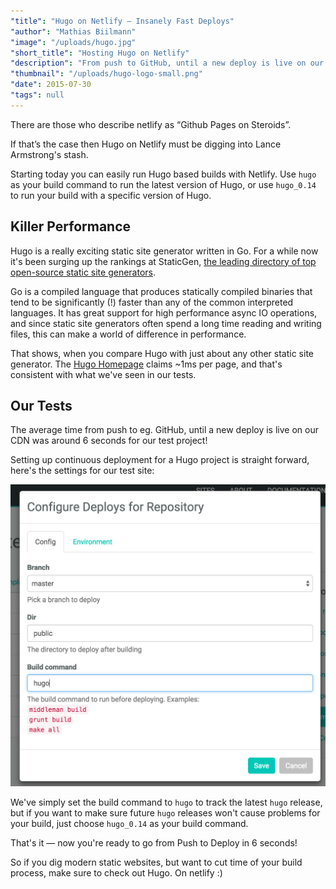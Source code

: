 ```yaml
---
"title": "Hugo on Netlify — Insanely Fast Deploys"
"author": "Mathias Biilmann"
"image": "/uploads/hugo.jpg"
"short_title": "Hosting Hugo on Netlify"
"description": "From push to GitHub, until a new deploy is live on our CDN in 6 seconds for our test project!"
"thumbnail": "/uploads/hugo-logo-small.png"
"date": 2015-07-30 
"tags": null
---
```


 There are those who describe netlify as “Github Pages on Steroids”.

 If that’s the case then Hugo on Netlify must be digging into Lance Armstrong's stash.

 Starting today you can easily run Hugo based builds with Netlify. Use `hugo` as your build command to run the latest version of Hugo, or use `hugo_0.14` to run your build with a specific version of Hugo.

<!-- excerpt -->

 ## Killer Performance

Hugo is a really exciting static site generator written in Go. For a while now it's been surging up the rankings at StaticGen, [the leading directory of top open-source static site generators]([https://www.staticgen.com/](https://www.staticgen.com/)).

Go is a compiled language that produces statically compiled binaries that tend to be significantly (!) faster than any of the common interpreted languages. It has great support for high performance async IO operations, and since static site generators often spend a long time reading and writing files, this can make a world of difference in performance.

That shows, when you compare Hugo with just about any other static site generator. The [Hugo Homepage]([http://gohugo.io/overview/introduction/](http://gohugo.io/overview/introduction/)) claims ~1ms per page, and that's consistent with what we've seen in our tests.

 ## Our Tests

The average time from push to eg. GitHub, until a new deploy is live on our CDN was around 6 seconds for our test project!

Setting up continuous deployment for a Hugo project is straight forward, here's the settings for our test site:

![Hugo Netlify Configuration](/uploads/hugo-configuration.png)

We've simply set the build command to `hugo` to track the latest `hugo` release, but if you want to make sure future `hugo` releases won't cause problems for your build, just choose `hugo_0.14` as your build command.

That's it — now you're ready to go from Push to Deploy in 6 seconds!

So if you dig modern static websites, but want to cut time of your build process, make sure to check out Hugo. On netlify :)
